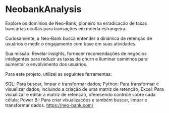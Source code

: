 # NeobankAnalysis

Explore os domínios de Neo-Bank, pioneiro na erradicação de taxas bancárias ocultas para transações em moeda estrangeira.

Curiosamente, a Neo-Bank busca entender a dinâmica de retenção de usuários e medir o engajamento com base em suas atividades.

Sua missão: Revelar insights, fornecer recomendações de negócios inteligentes para reduzir as taxas de churn e iluminar caminhos para aumentar o envolvimento dos usuários.

Para este projeto, utilizei as seguintes ferramentas:

SQL: Para buscar, limpar e transformar dados;
Python: Para transformar e visualizar dados, incluindo a criação de uma matriz de retenção;
Excel: Para visualizar e editar a matriz de retenção, oferecendo controle sobre cada célula;
Power BI: Para criar visualizações e também buscar, limpar e transformar dados.
https://neo-bank.com/
